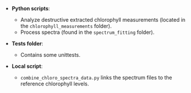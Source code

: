 - **Python scripts**:
  - Analyze destructive extracted chlorophyll measurements (located in the `chlorophyll_measurements` folder).
  - Process spectra (found in the `spectrum_fitting` folder).

- **Tests folder**:
  - Contains some unittests.

- **Local script**:
  - `combine_chloro_spectra_data.py` links the spectrum files to the reference chlorophyll levels.
